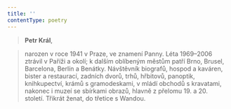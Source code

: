```yaml
---
title: ''
contentType: poetry
---
```


<section>

> **Petr Král**,

> narozen v roce 1941 v Praze, ve znamení Panny. Léta 1969–2006 ztrávil v Paříži a okolí; k dalším oblíbeným městům patří Brno, Brusel, Barcelona, Berlín a Benátky. Návštěvník biografů, hospod a kaváren, bister a restaurací, zadních dvorů, trhů, hřbitovů, panoptik, knihkupectví, krámů s gramodeskami, v mládí obchodů s kravatami, nakonec i muzeí se sbírkami obrazů, hlavně z přelomu 19. a 20. století. Třikrát ženat, do třetice s Wandou.

</section>
